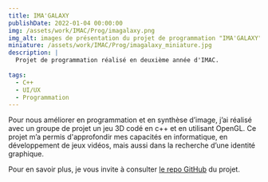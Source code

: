 ```yaml
---
title: IMA'GALAXY
publishDate: 2022-01-04 00:00:00
img: /assets/work/IMAC/Prog/imagalaxy.png
img_alt: images de présentation du projet de programmation "IMA'GALAXY"
miniature: /assets/work/IMAC/Prog/imagalaxy_miniature.jpg
description: |
  Projet de programmation réalisé en deuxième année d'IMAC.
  
tags:
  - C++
  - UI/UX
  - Programmation
---
```


Pour nous améliorer en programmation et en synthèse d’image, j’ai réalisé avec un groupe
de projet un jeu 3D codé
en c++ et en utilisant OpenGL.
Ce projet m’a permis d'approfondir mes capacités en informatique, en développement de jeux vidéos, mais aussi dans la recherche d’une identité graphique.

Pour en savoir plus, je vous invite à consulter <a href="https://github.com/ClementBourhis/IMA-GALAXY" target="_blank">le repo GitHub</a> du projet.